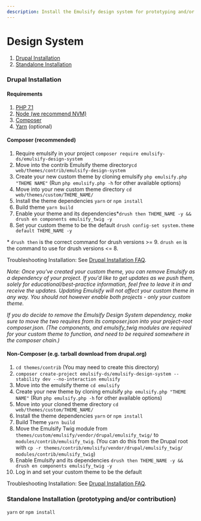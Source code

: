 ```yaml
---
description: Install the Emulsify design system for prototyping and/or as a Drupal theme
---
```


# Design System

1. [Drupal Installation](design-system.md#drupal-installation)
2. [Standalone Installation](design-system.md#standalone-installation-prototyping-and-or-contribution)

### Drupal Installation

#### Requirements

1. [PHP 7.1](http://www.php.net/)
2. [Node \(we recommend NVM\)](https://github.com/creationix/nvm)
3. [Composer](https://getcomposer.org/)
4. [Yarn](https://yarnpkg.com/) \(optional\)

#### Composer \(recommended\)

1. Require emulsify in your project `composer require emulsify-ds/emulsify-design-system`
2. Move into the contrib Emulsify theme directory`cd web/themes/contrib/emulsify-design-system`
3. Create your new custom theme by cloning emulsify `php emulsify.php "THEME NAME"` \(Run `php emulsify.php -h` for other available options\)
4. Move into your new custom theme directory `cd web/themes/custom/THEME_NAME/`
5. Install the theme dependencies `yarn` or `npm install`
6. Build theme `yarn build`
7. Enable your theme and its dependencies\*`drush then THEME_NAME -y && drush en components emulsify_twig -y`
8. Set your custom theme to be the default `drush config-set system.theme default THEME_NAME -y`

\* `drush then` is the correct command for drush versions &gt;= 9. `drush en` is the command to use for drush versions &lt;= 8.

Troubleshooting Installation: See [Drupal Installation FAQ](../help/styleguide-vs.-pattern-library/drupal-faq.md).

_Note: Once you've created your custom theme, you can remove Emulsify as a dependency of your project. If you'd like to get updates as we push them, solely for educational/best-practice information, feel free to leave it in and receive the updates. Updating Emulsify will not affect your custom theme in any way. You should not however enable both projects - only your custom theme._

_If you do decide to remove the Emulsify Design System dependency, make sure to move the two requires from its composer.json into your project-root composer.json. \(The components, and emulsify\_twig modules are required for your custom theme to function, and need to be required somewhere in the composer chain.\)_

#### Non-Composer \(e.g. tarball download from drupal.org\)

1. `cd themes/contrib` \(You may need to create this directory\)
2. `composer create-project emulsify-ds/emulsify-design-system --stability dev --no-interaction emulsify`
3. Move into the emulsify theme `cd emulsify`
4. Create your new theme by cloning emulsify `php emulsify.php "THEME NAME"` \(Run `php emulsify.php -h` for other available options\)
5. Move into your cloned theme directory `cd web/themes/custom/THEME_NAME/`
6. Install the theme dependencies `yarn` or `npm install`
7. Build Theme `yarn build`
8. Move the Emulsify Twig module from `themes/custom/emulsify/vendor/drupal/emulsify_twig/` to `modules/contrib/emulsify_twig`. \(You can do this from the Drupal root with `cp -r themes/contrib/emulsify/vendor/drupal/emulsify_twig/ modules/contrib/emulsify_twig`\)
9. Enable Emulsify and its dependencies `drush then THEME_NAME -y && drush en components emulsify_twig -y`
10. Log in and set your custom theme to be the default

Troubleshooting Installation: See [Drupal Installation FAQ](../help/styleguide-vs.-pattern-library/drupal-faq.md).

### Standalone Installation \(prototyping and/or contribution\)

`yarn` or `npm install`

